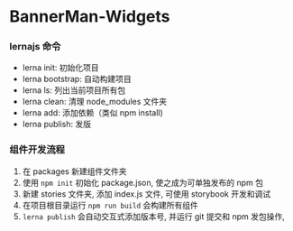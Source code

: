 # BannerMan-Widgets

### lernajs 命令

- lerna init: 初始化项目
- lerna bootstrap: 自动构建项目
- lerna ls: 列出当前项目所有包
- lerna clean: 清理 node_modules 文件夹
- lerna add: 添加依赖（类似 npm install)
- lerna publish: 发版

### 组件开发流程

1. 在 packages 新建组件文件夹
2. 使用 `npm init` 初始化 package.json, 使之成为可单独发布的 npm 包
3. 新建 stories 文件夹, 添加 index.js 文件, 可使用 storybook 开发和调试
4. 在项目根目录运行 `npm run build` 会构建所有组件
5. `lerna publish` 会自动交互式添加版本号, 并运行 git 提交和 npm 发包操作,

